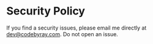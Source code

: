 # Security Policy

If you find a security issues, please email me directly at <dev@codebyray.com>. Do not open an issue.
